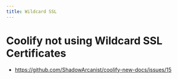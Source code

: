 ```yaml
---
title: Wildcard SSL
---
```


# Coolify not using Wildcard SSL Certificates
- https://github.com/ShadowArcanist/coolify-new-docs/issues/15